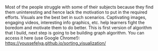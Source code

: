 Most of the people struggle with some of their subjects because they find them uninteresting and hence lack 
the motivation to put in the required efforts. Visuals are the best bet in such scenarios. Captivating images,
 engaging videos, 
interesting info graphics, etc. help learners fight the boredom and motivate them to do better.
This is first version of algorithm that I build, next step is going  to be building graph algorithm.
You can access it here (use Google Chrome!):
https://youssefelya.github.io/sorting_visualization/
